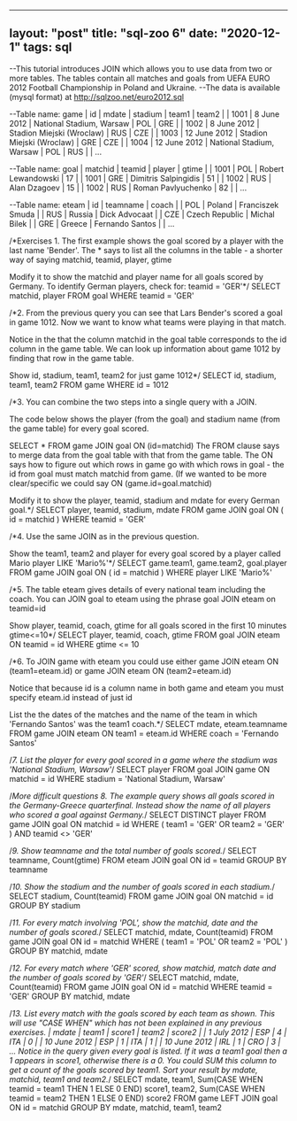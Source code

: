 
---
layout: "post"
title: "sql-zoo 6"
date: "2020-12-1"
tags: sql
---

--This tutorial introduces JOIN which allows you to use data from two or more tables. The tables contain all matches and goals from UEFA EURO 2012 Football Championship in Poland and Ukraine.
--The data is available (mysql format) at http://sqlzoo.net/euro2012.sql

--Table name: game
|  id  |     mdate    |          stadium          | team1 | team2 |
| 1001 |  8 June 2012 |  National Stadium, Warsaw |  POL  |  GRE  |
| 1002 |  8 June 2012 | Stadion Miejski (Wroclaw) |  RUS  |  CZE  |
| 1003 | 12 June 2012 | Stadion Miejski (Wroclaw) |  GRE  |  CZE  |
| 1004 | 12 June 2012 |  National Stadium, Warsaw |  POL  |  RUS  |
| ...

--Table name: goal
| matchid | teamid |        player        | gtime |
|   1001  |   POL  |  Robert Lewandowski  |   17  |
|   1001  |   GRE  | Dimitris Salpingidis |   51  |
|   1002  |   RUS  |     Alan Dzagoev     |   15  |
|   1002  |   RUS  |  Roman Pavlyuchenko  |   82  |
| ...

--Table name: eteam
|  id |    teamname    |       coach      |
| POL |     Poland     | Franciszek Smuda |
| RUS |     Russia     |   Dick Advocaat  |
| CZE | Czech Republic |   Michal Bilek   |
| GRE |     Greece     |  Fernando Santos |
| ...

/*Exercises
1.
The first example shows the goal scored by a player with the last name 'Bender'. The * says to list all the columns in the table - a shorter way of saying matchid, teamid, player, gtime

Modify it to show the matchid and player name for all goals scored by Germany. To identify German players, check for: teamid = 'GER'*/
SELECT matchid, 
       player 
FROM goal 
WHERE teamid = 'GER' 

/*2.
From the previous query you can see that Lars Bender's scored a goal in game 1012. Now we want to know what teams were playing in that match.

Notice in the that the column matchid in the goal table corresponds to the id column in the game table. We can look up information about game 1012 by finding that row in the game table.

Show id, stadium, team1, team2 for just game 1012*/
SELECT id, 
       stadium, 
       team1, 
       team2 
FROM game 
WHERE id = 1012 

/*3.
You can combine the two steps into a single query with a JOIN.

The code below shows the player (from the goal) and stadium name (from the game table) for every goal scored.

SELECT *
  FROM game JOIN goal ON (id=matchid)
The FROM clause says to merge data from the goal table with that from the game table. The ON says how to figure out which rows in game go with which rows in goal - the id from goal must match matchid from game. (If we wanted to be more clear/specific we could say 
ON (game.id=goal.matchid)

Modify it to show the player, teamid, stadium and mdate for every German goal.*/
SELECT player, 
       teamid, 
       stadium, 
       mdate 
FROM game 
       JOIN goal 
         ON ( id = matchid ) 
WHERE teamid = 'GER' 

/*4.
Use the same JOIN as in the previous question.

Show the team1, team2 and player for every goal scored by a player called Mario player LIKE 'Mario%'*/
SELECT game.team1, 
       game.team2, 
       goal.player 
FROM game 
     JOIN goal 
       ON ( id = matchid ) 
WHERE player LIKE 'Mario%' 

/*5.
The table eteam gives details of every national team including the coach. You can JOIN goal to eteam using the phrase goal JOIN eteam on teamid=id

Show player, teamid, coach, gtime for all goals scored in the first 10 minutes gtime<=10*/
SELECT player, 
       teamid, 
       coach, 
       gtime 
FROM goal 
     JOIN eteam 
       ON teamid = id 
WHERE gtime <= 10 
 
 /*6.
To JOIN game with eteam you could use either
game JOIN eteam ON (team1=eteam.id) or game JOIN eteam ON (team2=eteam.id)

Notice that because id is a column name in both game and eteam you must specify eteam.id instead of just id

List the the dates of the matches and the name of the team in which 'Fernando Santos' was the team1 coach.*/
SELECT mdate, 
       eteam.teamname 
FROM game 
     JOIN eteam 
       ON team1 = eteam.id 
WHERE coach = 'Fernando Santos' 

/*7.
List the player for every goal scored in a game where the stadium was 'National Stadium, Warsaw'*/
SELECT player 
FROM goal 
     JOIN game 
       ON matchid = id 
WHERE stadium = 'National Stadium, Warsaw' 

/*More difficult questions
8.
The example query shows all goals scored in the Germany-Greece quarterfinal.
Instead show the name of all players who scored a goal against Germany.*/
SELECT DISTINCT player 
FROM game 
     JOIN goal 
       ON matchid = id 
WHERE ( team1 = 'GER' 
         OR team2 = 'GER' ) 
       AND teamid <> 'GER' 

/*9.
Show teamname and the total number of goals scored.*/
SELECT teamname, 
       Count(gtime) 
FROM eteam 
     JOIN goal 
       ON id = teamid 
GROUP BY teamname 

/*10.
Show the stadium and the number of goals scored in each stadium.*/
SELECT stadium, 
       Count(teamid) 
FROM game 
     JOIN goal 
       ON matchid = id 
GROUP BY stadium 

/*11.
For every match involving 'POL', show the matchid, date and the number of goals scored.*/
SELECT matchid, 
       mdate, 
       Count(teamid) 
FROM game 
     JOIN goal 
       ON id = matchid 
WHERE ( team1 = 'POL' 
         OR team2 = 'POL' ) 
GROUP BY matchid, 
          mdate 

/*12.
For every match where 'GER' scored, show matchid, match date and the number of goals scored by 'GER'*/
SELECT matchid, 
       mdate, 
       Count(teamid) 
FROM game 
     JOIN goal 
       ON id = matchid 
WHERE teamid = 'GER' 
GROUP BY matchid, 
          mdate 

/*13.
List every match with the goals scored by each team as shown. This will use "CASE WHEN" which has not been explained in any previous exercises.
|     mdate    | team1 | score1 | team2 | score2 |
|  1 July 2012 |  ESP  |    4   |  ITA  |    0   |
| 10 June 2012 |  ESP  |    1   |  ITA  |    1   |
| 10 June 2012 |  IRL  |    1   |  CRO  |    3   |
...
Notice in the query given every goal is listed. If it was a team1 goal then a 1 appears in score1, otherwise there is a 0. You could SUM this column to get a count of the goals scored by team1. Sort your result by mdate, matchid, team1 and team2.*/
SELECT mdate, 
       team1, 
       Sum(CASE 
             WHEN teamid = team1 THEN 1 
             ELSE 0 
           END) score1, 
       team2, 
       Sum(CASE 
             WHEN teamid = team2 THEN 1 
             ELSE 0 
           END) score2 
FROM game 
     LEFT JOIN goal 
            ON id = matchid 
GROUP BY mdate, 
         matchid, 
         team1, 
         team2 

